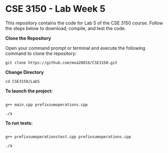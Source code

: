 # CSE 3150 - Lab Week 5

This repository contains the code for Lab 5 of the CSE 3150 course. Follow the steps below to download, compile, and test the code.

**Clone the Repository**

Open your command prompt or terminal and execute the following command to clone the repository:
```shell
git clone https://github.com/moa20016/CSE3150.git
```
**Change Directory**

```shell
cd CSE3150/Lab5
```
**To launch the project:**

```shell

g++ main.cpp prefixsumoperations.cpp
```
```shell
./a
```


**To run tests:**

```shell

g++ prefixsumoperationstest.cpp prefixsumoperations.cpp
```
```shell
./a
```

